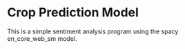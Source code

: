 # Crop Prediction Model

This is a simple sentiment analysis program using the spacy en_core_web_sm model.
